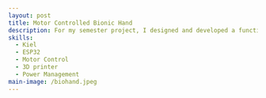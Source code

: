 ```yaml
---
layout: post
title: Motor Controlled Bionic Hand
description: For my semester project, I designed and developed a functional bionic hand aimed at replicating natural finger movement using EMS (electromyographic) signals. The challenge was to create a lightweight yet durable prosthetic solution that could respond accurately to muscle signals for intuitive control. I used five small geared motors—one for each finger—to enable independent and precise motion. The structure of the hand was 3D printed using PLA material, chosen for its high strength-to-weight ratio, making the device both lightweight and mechanically robust. EMS sensors were integrated to detect muscle signals, which were then processed to control motor actuation, mimicking real hand gestures. This project not only showcased my skills in biomechanics, motor control, and sensor integration but also deepened my understanding of user-centered design in assistive technology. The result was a responsive, cost-effective prototype that demonstrated strong potential for real-world prosthetic applications.
skills: 
  - Kiel
  - ESP32
  - Motor Control
  - 3D printer
  - Power Management 
main-image: /biohand.jpeg
---
```




